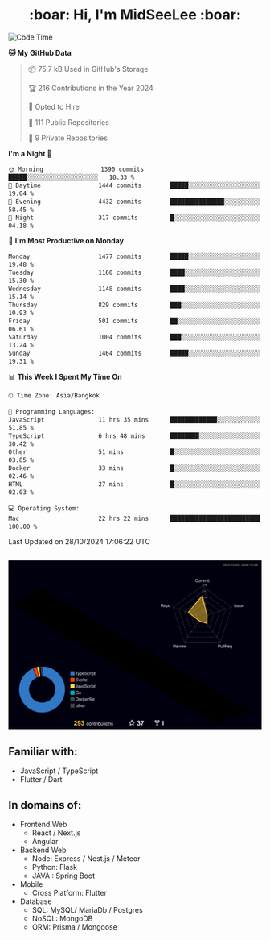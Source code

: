 <h1 align="center"> :boar: Hi, I'm MidSeeLee :boar:</h1>
 
<!--START_SECTION:waka-->
![Code Time](http://img.shields.io/badge/Code%20Time-2%2C139%20hrs%207%20mins-blue)

**🐱 My GitHub Data** 

> 📦 75.7 kB Used in GitHub's Storage 
 > 
> 🏆 216 Contributions in the Year 2024
 > 
> 💼 Opted to Hire
 > 
> 📜 111 Public Repositories 
 > 
> 🔑 9 Private Repositories 
 > 
**I'm a Night 🦉** 

```text
🌞 Morning                1390 commits        █████░░░░░░░░░░░░░░░░░░░░   18.33 % 
🌆 Daytime                1444 commits        █████░░░░░░░░░░░░░░░░░░░░   19.04 % 
🌃 Evening                4432 commits        ███████████████░░░░░░░░░░   58.45 % 
🌙 Night                  317 commits         █░░░░░░░░░░░░░░░░░░░░░░░░   04.18 % 
```
📅 **I'm Most Productive on Monday** 

```text
Monday                   1477 commits        █████░░░░░░░░░░░░░░░░░░░░   19.48 % 
Tuesday                  1160 commits        ████░░░░░░░░░░░░░░░░░░░░░   15.30 % 
Wednesday                1148 commits        ████░░░░░░░░░░░░░░░░░░░░░   15.14 % 
Thursday                 829 commits         ███░░░░░░░░░░░░░░░░░░░░░░   10.93 % 
Friday                   501 commits         ██░░░░░░░░░░░░░░░░░░░░░░░   06.61 % 
Saturday                 1004 commits        ███░░░░░░░░░░░░░░░░░░░░░░   13.24 % 
Sunday                   1464 commits        █████░░░░░░░░░░░░░░░░░░░░   19.31 % 
```


📊 **This Week I Spent My Time On** 

```text
🕑︎ Time Zone: Asia/Bangkok

💬 Programming Languages: 
JavaScript               11 hrs 35 mins      █████████████░░░░░░░░░░░░   51.85 % 
TypeScript               6 hrs 48 mins       ████████░░░░░░░░░░░░░░░░░   30.42 % 
Other                    51 mins             █░░░░░░░░░░░░░░░░░░░░░░░░   03.85 % 
Docker                   33 mins             █░░░░░░░░░░░░░░░░░░░░░░░░   02.46 % 
HTML                     27 mins             █░░░░░░░░░░░░░░░░░░░░░░░░   02.03 % 

💻 Operating System: 
Mac                      22 hrs 22 mins      █████████████████████████   100.00 % 
```


 Last Updated on 28/10/2024 17:06:22 UTC
<!--END_SECTION:waka-->

##

![](./profile-3d-contrib/profile-night-rainbow.svg)

## Familiar with:
- JavaScript / TypeScript
- Flutter / Dart

## In domains of:
- Frontend Web
  - React / Next.js
  - Angular
- Backend Web
  - Node: Express / Nest.js / Meteor
  - Python: Flask
  - JAVA : Spring Boot
- Mobile
  - Cross Platform: Flutter
- Database
  - SQL: MySQL/ MariaDb / Postgres
  - NoSQL: MongoDB
  - ORM: Prisma / Mongoose
